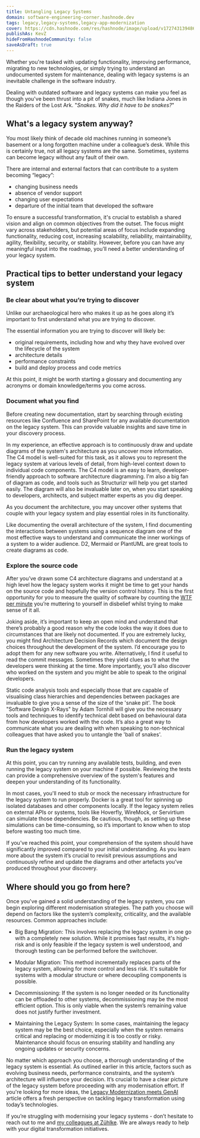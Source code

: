 ```yaml
---
title: Untangling Legacy Systems
domain: software-engineering-corner.hashnode.dev
tags: legacy,legacy-systems,legacy-app-modernization
cover: https://cdn.hashnode.com/res/hashnode/image/upload/v1727431394860/XZ6VWy5WU.jpg?auto=format
publishAs: KevZ
hideFromHashnodeCommunity: false
saveAsDraft: true
---
```

Whether you're tasked with updating functionality, improving performance, migrating to new technologies, or simply trying to understand an undocumented system for maintenance, dealing with legacy systems is an inevitable challenge in the software industry.

Dealing with outdated software and legacy systems can make you feel as though you've been thrust into a pit of snakes, much like Indiana Jones in the Raiders of the Lost Ark. "*Snakes. Why did it have to be snakes?*"

## What's a legacy system anyway?

You most likely think of decade old machines running in someone’s basement or a long forgotten machine under a colleague’s desk.
While this is certainly true, not all legacy systems are the same. Sometimes, systems can become legacy without any fault of their own. 

There are internal and external factors that can contribute to a system becoming “legacy”:

* changing business needs
* absence of vendor support
* changing user expectations 
* departure of the initial team that developed the software

To ensure a successful transformation, it's crucial to establish a shared vision and align on common objectives from the outset.
The focus might vary across stakeholders, but potential areas of focus include expanding functionality, reducing cost, increasing scalability, reliability, maintainability, agility, flexibility, security, or stability.
However, before you can have any meaningful input into the roadmap, you’ll need a better understanding of your legacy system.

## Practical tips to better understand your legacy system

### Be clear about what you’re trying to discover

Unlike our archaeological hero who makes it up as he goes along it’s important to first understand what you are trying to discover.

The essential information you are trying to discover will likely be:

* original requirements, including how and why they have evolved over the lifecycle of the system
* architecture details
* performance constraints
* build and deploy process and code metrics

At this point, it might be worth starting a glossary and documenting any acronyms or domain knowledge/terms you come across.

### Document what you find

Before creating new documentation, start by searching through existing resources like Confluence and SharePoint for any available documentation on the legacy system.
This can provide valuable insights and save time in your discovery process.

In my experience, an effective approach is to continuously draw and update diagrams of the system's architecture as you uncover more information.
The C4 model is well-suited for this task, as it allows you to represent the legacy system at various levels of detail, from high-level context down to individual code components.
The C4 model is an easy to learn, developer-friendly approach to software architecture diagramming.
I'm also a big fan of diagram as code, and tools such as Structurizr will help you get started easily.
The diagram will also be invaluable later on, when you start speaking to developers, architects, and subject matter experts as you dig deeper.

As you document the architecture, you may uncover other systems that couple with your legacy system and play essential roles in its functionality.

Like documenting the overall architecture of the system, I find documenting the interactions between systems using a sequence diagram one of the most effective ways to understand and communicate the inner workings of a system to a wider audience.
D2, Mermaid or PlantUML are great tools to create diagrams as code.

### Explore the source code

After you’ve drawn some C4 architecture diagrams and understand at a high level how the legacy system works it might be time to get your hands on the source code and hopefully the version control history.
This is the first opportunity for you to measure the quality of software by counting the [WTF per minute](https://web.archive.org/web/20090301090433/https:/www.codinghorror.com/blog/archives/001229.html) you’re muttering to yourself in disbelief whilst trying to make sense of it all. 

Joking aside, it’s important to keep an open mind and understand that there’s probably a good reason why the code looks the way it does due to circumstances that are likely not documented.
If you are extremely lucky, you might find Architecture Decision Records which document the design choices throughout the development of the system.
I’d encourage you to adopt them for any new software you write.
Alternatively, I find it useful to read the commit messages.
Sometimes they yield clues as to what the developers were thinking at the time.
More importantly, you’ll also discover who worked on the system and you might be able to speak to the original developers.

Static code analysis tools and especially those that are capable of visualising class hierarchies and dependencies between packages are invaluable to give you a sense of the size of the 'snake pit'.
The book "Software Design X-Rays" by Adam Tornhill will give you the necessary tools and techniques to identify technical debt based on behavioural data from how developers worked with the code.
It’s also a great way to communicate what you are dealing with when speaking to non-technical colleagues that have asked you to untangle the 'ball of snakes'.

### Run the legacy system

At this point, you can try running any available tests, building, and even running the legacy system on your machine if possible.
Reviewing the tests can provide a comprehensive overview of the system's features and deepen your understanding of its functionality.

In most cases, you'll need to stub or mock the necessary infrastructure for the legacy system to run properly.
Docker is a great tool for spinning up isolated databases and other components locally.
If the legacy system relies on external APIs or systems, tools like Hoverfly, WireMock, or Servirtium can simulate those dependencies.
Be cautious, though, as setting up these simulations can be time-consuming, so it’s important to know when to stop before wasting too much time.

If you've reached this point, your comprehension of the system should have significantly improved compared to your initial understanding.
As you learn more about the system it’s crucial to revisit previous assumptions and continuously refine and update the diagrams and other artefacts you’ve produced throughout your discovery. 

## Where should you go from here? 

Once you've gained a solid understanding of the legacy system, you can begin exploring different modernisation strategies.
The path you choose will depend on factors like the system’s complexity, criticality, and the available resources.
Common approaches include:

* Big Bang Migration: This involves replacing the legacy system in one go with a completely new solution. 
While it promises fast results, it's high-risk and is only feasible if the legacy system is well understood, and thorough testing can be performed before the switchover.

* Modular Migration: This method incrementally replaces parts of the legacy system, allowing for more control and less risk.
It's suitable for systems with a modular structure or where decoupling components is possible.

* Decommissioning: If the system is no longer needed or its functionality can be offloaded to other systems, decommissioning may be the most efficient option.
This is only viable when the system’s remaining value does not justify further investment.

* Maintaining the Legacy System: In some cases, maintaining the legacy system may be the best choice, especially when the system remains critical and replacing or modernizing it is too costly or risky.
Maintenance should focus on ensuring stability and handling any ongoing updates or security concerns.

No matter which approach you choose, a thorough understanding of the legacy system is essential.
As outlined earlier in this article, factors such as evolving business needs, performance constraints, and the system’s architecture will influence your decision.
It’s crucial to have a clear picture of the legacy system before proceeding with any modernisation effort.
If you're looking for more ideas, the [Legacy Modernization meets GenAI](https://martinfowler.com/articles/legacy-modernization-gen-ai.html) article offers a fresh perspective on tackling legacy transformation using today’s technologies.

If you’re struggling with modernising your legacy systems - don’t hesitate to reach out to me and [my colleagues at Zühlke](https://www.zuehlke.com/en/expertise/software-engineering).
We are always ready to help with your digital transformation initiatives.
